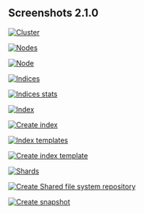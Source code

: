 ## Screenshots 2.1.0

[![Cluster](https://raw.githubusercontent.com/stephanediondev/elasticsearch-admin/master/screenshots/2.1.0/resized-cluster.png)](https://raw.githubusercontent.com/stephanediondev/elasticsearch-admin/master/screenshots/2.1.0/original-cluster.png)

[![Nodes](https://raw.githubusercontent.com/stephanediondev/elasticsearch-admin/master/screenshots/2.1.0/resized-nodes.png)](https://raw.githubusercontent.com/stephanediondev/elasticsearch-admin/master/screenshots/2.1.0/original-nodes.png)

[![Node](https://raw.githubusercontent.com/stephanediondev/elasticsearch-admin/master/screenshots/2.1.0/resized-node.png)](https://raw.githubusercontent.com/stephanediondev/elasticsearch-admin/master/screenshots/2.1.0/original-node.png)

[![Indices](https://raw.githubusercontent.com/stephanediondev/elasticsearch-admin/master/screenshots/2.1.0/resized-indices.png)](https://raw.githubusercontent.com/stephanediondev/elasticsearch-admin/master/screenshots/2.1.0/original-indices.png)

[![Indices stats](https://raw.githubusercontent.com/stephanediondev/elasticsearch-admin/master/screenshots/2.1.0/resized-indices-stats.png)](https://raw.githubusercontent.com/stephanediondev/elasticsearch-admin/master/screenshots/2.1.0/original-indices-stats.png)

[![Index](https://raw.githubusercontent.com/stephanediondev/elasticsearch-admin/master/screenshots/2.1.0/resized-index.png)](https://raw.githubusercontent.com/stephanediondev/elasticsearch-admin/master/screenshots/2.1.0/original-index.png)

[![Create index](https://raw.githubusercontent.com/stephanediondev/elasticsearch-admin/master/screenshots/2.1.0/resized-index-create.png)](https://raw.githubusercontent.com/stephanediondev/elasticsearch-admin/master/screenshots/2.1.0/original-index-create.png)

[![Index templates](https://raw.githubusercontent.com/stephanediondev/elasticsearch-admin/master/screenshots/2.1.0/resized-index-templates-legacy.png)](https://raw.githubusercontent.com/stephanediondev/elasticsearch-admin/master/screenshots/2.1.0/original-index-templates-legacy.png)

[![Create index template](https://raw.githubusercontent.com/stephanediondev/elasticsearch-admin/master/screenshots/2.1.0/resized-index-templates-legacy-create.png)](https://raw.githubusercontent.com/stephanediondev/elasticsearch-admin/master/screenshots/2.1.0/original-index-templates-legacy-create.png)

[![Shards](https://raw.githubusercontent.com/stephanediondev/elasticsearch-admin/master/screenshots/2.1.0/resized-shards.png)](https://raw.githubusercontent.com/stephanediondev/elasticsearch-admin/master/screenshots/2.1.0/original-shards.png)

[![Create Shared file system repository](https://raw.githubusercontent.com/stephanediondev/elasticsearch-admin/master/screenshots/2.1.0/resized-repository-create-fs.png)](https://raw.githubusercontent.com/stephanediondev/elasticsearch-admin/master/screenshots/2.1.0/original-repository-create-fs.png)

[![Create snapshot](https://raw.githubusercontent.com/stephanediondev/elasticsearch-admin/master/screenshots/2.1.0/resized-snapshot-create.png)](https://raw.githubusercontent.com/stephanediondev/elasticsearch-admin/master/screenshots/2.1.0/original-snapshot-create.png)


